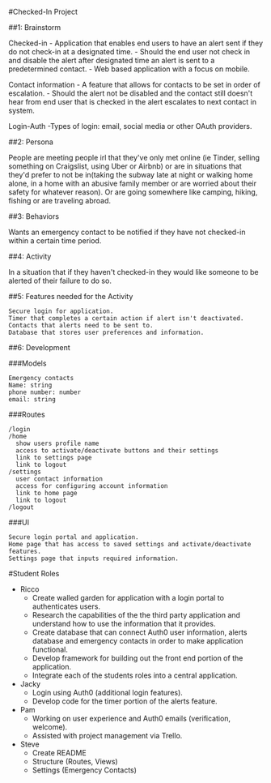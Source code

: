 #Checked-In Project


##1: Brainstorm

Checked-in
    - Application that enables end users to have an alert sent if they do not check-in at a designated time.
    - Should the end user not check in and disable the alert after designated time an alert is sent to a predetermined contact.
    - Web based application with a focus on mobile.

Contact information
    - A feature that allows for contacts to be set in order of escalation.
    - Should the alert not be disabled and the contact still doesn't hear from end user that is checked in the alert escalates to next contact in system.

Login-Auth
    -Types of login: email, social media or other OAuth providers.

##2: Persona

   People are meeting people irl that they've only met online (ie Tinder, selling something on Craigslist, using Uber or Airbnb) or are in situations that they'd prefer to not be in(taking the subway late at night or walking home alone, in a home with an abusive family member or are worried about their safety for whatever reason). Or are going somewhere like camping, hiking, fishing or are traveling abroad.

##3: Behaviors

   Wants an emergency contact to be notified if they have not checked-in within a certain time period.

##4: Activity

  In a situation that if they haven't checked-in they would like someone to be alerted of their failure to do so.

##5: Features needed for the Activity

    Secure login for application.
    Timer that completes a certain action if alert isn't deactivated.
    Contacts that alerts need to be sent to.
    Database that stores user preferences and information.

##6: Development

###Models

    Emergency contacts
    Name: string
    phone number: number
    email: string

###Routes

    /login
    /home
      show users profile name
      access to activate/deactivate buttons and their settings
      link to settings page
      link to logout
    /settings
      user contact information
      access for configuring account information
      link to home page
      link to logout
    /logout    

###UI

    Secure login portal and application.
    Home page that has access to saved settings and activate/deactivate features.
    Settings page that inputs required information.


#Student Roles


* Ricco
  - Create walled garden for application with a login portal to authenticates users.
  - Research the capabilities of the the third party application and understand how to use the information that it provides.
  - Create database that can connect Auth0 user information, alerts database and emergency contacts in order to make application functional.
  - Develop framework for building out the front end portion of the application.
  - Integrate each of the students roles into a central application.  
* Jacky
  - Login using Auth0 (additional login features).
  - Develop code for the timer portion of the alerts feature.
* Pam
  - Working on user experience and Auth0 emails (verification, welcome).
  - Assisted with project management via Trello.
* Steve
  - Create README
  - Structure (Routes, Views)
  - Settings (Emergency Contacts)
